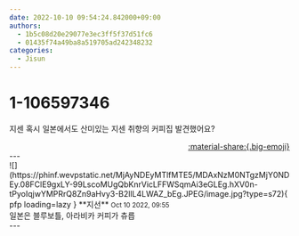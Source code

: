 ```yaml
---
date: 2022-10-10 09:54:24.842000+09:00
authors:
  - 1b5c08d20e29077e3ec3ff5f37d51fc6
  - 01435f74a49ba8a519705ad242348232
categories:
  - Jisun
---
```


# 1-106597346

<div class="post-container" markdown="1">
<div class="content-container md-sidebar__scrollwrap" markdown="1">

지센 혹시 일본에서도 산미있는 지센 취향의 커피집 발견했어요? 

</div>
</div>

<div style="text-align: right;" markdown="1">
<a href="https://weverse.io/fromis9/fanpost/1-106597346" style="text-align: right;">:material-share:{.big-emoji}</a>
</div>
---

<div class="comments-container md-sidebar__scrollwrap" markdown="1">
<div class="comment" markdown="1">
<div class='id-container' markdown="1">
![](https://phinf.wevpstatic.net/MjAyNDEyMTlfMTE5/MDAxNzM0NTgzMjY0NDEy.08FClE9gxLY-99LscoMUgQbKnrVicLFFWSqmAi3eGLEg.hXV0n-tPyoIqjwYMPRrQ8Zn9aHvy3-B2llL4LWAZ_bEg.JPEG/image.jpg?type=s72){ pfp loading=lazy }
**<span class="artist">지선</span>** <small>Oct 10 2022, 09:55</small><br>
</div>
<div class='comment-body' markdown="1">
일본은 블루보틀, 아라비카 커피가 츄릅
</div>
</div>
</div>
---
